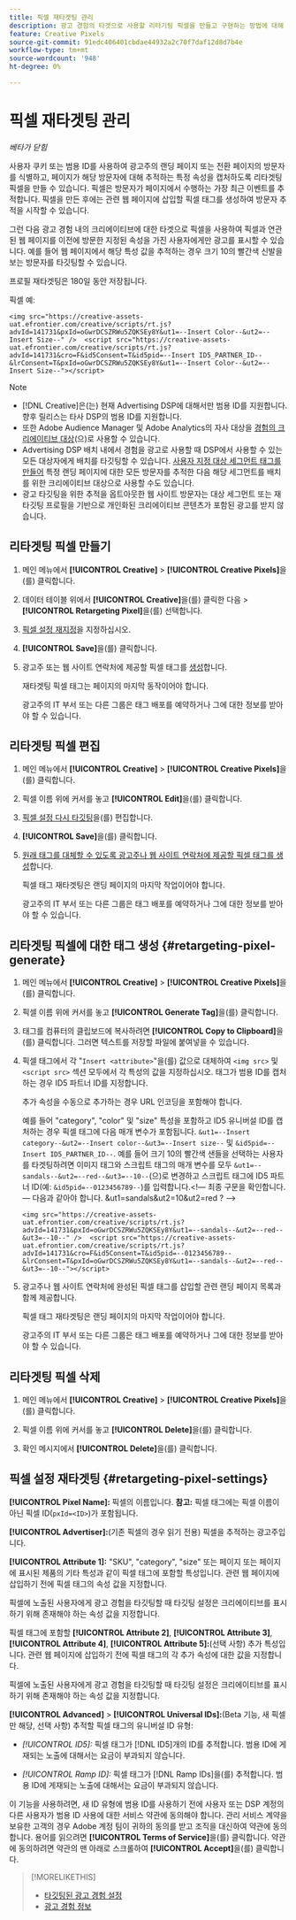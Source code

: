 ```yaml
---
title: 픽셀 재타겟팅 관리
description: 광고 경험의 타겟으로 사용할 리타기팅 픽셀을 만들고 구현하는 방법에 대해 알아봅니다.
feature: Creative Pixels
source-git-commit: 91edc406401cbdae44932a2c70f7daf12d8d7b4e
workflow-type: tm+mt
source-wordcount: '948'
ht-degree: 0%

---
```


# 픽셀 재타겟팅 관리

*베타가 닫힘*

<!-- Note to self: These aren't segments -- we don't create a pool of users. -->

사용자 쿠키 또는 범용 ID를 사용하여 광고주의 랜딩 페이지 또는 전환 페이지의 방문자를 식별하고, 페이지가 해당 방문자에 대해 추적하는 특정 속성을 캡처하도록 리타겟팅 픽셀을 만들 수 있습니다. 픽셀은 방문자가 페이지에서 수행하는 가장 최근 이벤트를 추적합니다. 픽셀을 만든 후에는 관련 웹 페이지에 삽입할 픽셀 태그를 생성하여 방문자 추적을 시작할 수 있습니다.<!-- Note to self: surfer id=cookie or universal ID -->

그런 다음 광고 경험 내의 크리에이티브에 대한 타겟으로 픽셀을 사용하여 픽셀과 연관된 웹 페이지를 이전에 방문한 지정된 속성을 가진 사용자에게만 광고를 표시할 수 있습니다. 예를 들어 웹 페이지에서 해당 특성 값을 추적하는 경우 크기 10의 빨간색 신발을 보는 방문자를 타깃팅할 수 있습니다.<!-- better example? Make sure they match attribute examples below -->

프로필 재타겟팅은 180일 동안 저장됩니다.

픽셀 예:

```
<img src="https://creative-assets-uat.efrontier.com/creative/scripts/rt.js?advId=141731&pxId=oGwrDCSZRWu5ZQKSEy8Y&ut1=--Insert Color--&ut2=--Insert Size--" />  <script src="https://creative-assets-uat.efrontier.com/creative/scripts/rt.js?advId=141731&cro=F&id5Consent=T&id5pid=--Insert ID5_PARTNER_ID--&lrConsent=T&pxId=oGwrDCSZRWu5ZQKSEy8Y&ut1=--Insert Color--&ut2=--Insert Size--"></script>
```

>[!NOTE]
>
> * [!DNL Creative]은(는) 현재 Advertising DSP에 대해서만 범용 ID를 지원합니다. 향후 릴리스는 타사 DSP의 범용 ID를 지원합니다.<!-- Clarify this and reword as needed -->
>* 또한 Adobe Audience Manager 및 Adobe Analytics의 자사 대상을 [경험의 크리에이티브 대상](/help/creative/experiences/experience-settings-targeting.md)(으)로 사용할 수 있습니다.
>* Advertising DSP 배치 내에서 경험을 광고로 사용할 때 DSP에서 사용할 수 있는 모든 대상자에게 배치를 타깃팅할 수 있습니다. [사용자 지정 대상 세그먼트 태그를 만들어](/help/dsp/audiences/custom-segment-create.md) 특정 랜딩 페이지에 대한 모든 방문자를 추적한 다음 해당 세그먼트를 배치를 위한 크리에이티브 대상으로 사용할 수도 있습니다.
>* 광고 타깃팅을 위한 추적을 옵트아웃한 웹 사이트 방문자는 대상 세그먼트 또는 재타깃팅 프로필을 기반으로 개인화된 크리에이티브 콘텐츠가 포함된 광고를 받지 않습니다.

## 리타겟팅 픽셀 만들기

1. 메인 메뉴에서 **[!UICONTROL Creative]** > **[!UICONTROL Creative Pixels]**&#x200B;을(를) 클릭합니다.

1. 데이터 테이블 위에서 **[!UICONTROL Creative]**&#x200B;을(를) 클릭한 다음 > **[!UICONTROL Retargeting Pixel]**&#x200B;을(를) 선택합니다.

1. [픽셀 설정 재지정](#retargeting-pixel-settings)을 지정하십시오.

1. **[!UICONTROL Save]**&#x200B;을(를) 클릭합니다.

1. 광고주 또는 웹 사이트 연락처에 제공할 픽셀 태그를 [생성](#retargeting-pixel-generate)합니다.

   재타겟팅 픽셀 태그는 페이지의 마지막 동작이어야 합니다.<!-- verify here and below -->

   광고주의 IT 부서 또는 다른 그룹은 태그 배포를 예약하거나 그에 대한 정보를 받아야 할 수 있습니다.

## 리타겟팅 픽셀 편집

1. 메인 메뉴에서 **[!UICONTROL Creative]** > **[!UICONTROL Creative Pixels]**&#x200B;을(를) 클릭합니다.

1. 픽셀 이름 위에 커서를 놓고 **[!UICONTROL Edit]**&#x200B;을(를) 클릭합니다.

1. [픽셀 설정 다시 타깃팅](#retargeting-pixel-settings)을(를) 편집합니다.

1. **[!UICONTROL Save]**&#x200B;을(를) 클릭합니다.

1. [원래 태그를 대체할 수 있도록 광고주나 웹 사이트 연락처에 제공할 픽셀 태그를 생성](#retargeting-pixel-generate)합니다.

   픽셀 태그 재타겟팅은 랜딩 페이지의 마지막 작업이어야 합니다.

   광고주의 IT 부서 또는 다른 그룹은 태그 배포를 예약하거나 그에 대한 정보를 받아야 할 수 있습니다.

## 리타겟팅 픽셀에 대한 태그 생성 {#retargeting-pixel-generate}

1. 메인 메뉴에서 **[!UICONTROL Creative]** > **[!UICONTROL Creative Pixels]**&#x200B;을(를) 클릭합니다.

1. 픽셀 이름 위에 커서를 놓고 **[!UICONTROL Generate Tag]**&#x200B;을(를) 클릭합니다.

1. 태그를 컴퓨터의 클립보드에 복사하려면 **[!UICONTROL Copy to Clipboard]**&#x200B;을(를) 클릭합니다. 그러면 텍스트를 저장할 파일에 붙여넣을 수 있습니다.

1. 픽셀 태그에서 각 &quot;`Insert <attribute>`&quot;을(를) 값으로 대체하여 `<img src>` 및 `<script src>` 섹션 모두에서 각 특성의 값을 지정하십시오. 태그가 범용 ID를 캡처하는 경우 ID5 파트너 ID를 지정합니다.

   추가 속성을 수동으로 추가하는 경우 URL 인코딩을 포함해야 합니다.

   예를 들어 &quot;category&quot;, &quot;color&quot; 및 &quot;size&quot; 특성을 포함하고 ID5 유니버설 ID를 캡처하는 경우 픽셀 태그에 다음 매개 변수가 포함됩니다. `&ut1=--Insert category--&ut2=--Insert color--&ut3=--Insert size--` 및 `&id5pid=--Insert ID5_PARTNER_ID--`. 예를 들어 크기 10의 빨간색 샌들을 선택하는 사용자를 타겟팅하려면 이미지 태그와 스크립트 태그의 매개 변수를 모두 `&ut1=--sandals--&ut2=--red--&ut3=--10--`(으)로 변경하고 스크립트 태그에 ID5 파트너 ID(예: `&id5pid=--0123456789--`)를 입력합니다.&lt;!— 최종 구문을 확인합니다. — 다음과 같아야 합니다. &amp;ut1=sandals&amp;ut2=10&amp;ut2=red ? —>

   `<img src="https://creative-assets-uat.efrontier.com/creative/scripts/rt.js?advId=141731&pxId=oGwrDCSZRWu5ZQKSEy8Y&ut1=--sandals--&ut2=--red--&ut3=--10--" />  <script src="https://creative-assets-uat.efrontier.com/creative/scripts/rt.js?advId=141731&cro=F&id5Consent=T&id5pid=--0123456789--&lrConsent=T&pxId=oGwrDCSZRWu5ZQKSEy8Y&ut1=--sandals--&ut2=--red--&ut3=--10--"></script>`

1. 광고주나 웹 사이트 연락처에 완성된 픽셀 태그를 삽입할 관련 랜딩 페이지 목록과 함께 제공합니다.

   픽셀 태그 재타겟팅은 랜딩 페이지의 마지막 작업이어야 합니다.

   광고주의 IT 부서 또는 다른 그룹은 태그 배포를 예약하거나 그에 대한 정보를 받아야 할 수 있습니다.

## 리타겟팅 픽셀 삭제

1. 메인 메뉴에서 **[!UICONTROL Creative]** > **[!UICONTROL Creative Pixels]**&#x200B;을(를) 클릭합니다.

1. 픽셀 이름 위에 커서를 놓고 **[!UICONTROL Delete]**&#x200B;을(를) 클릭합니다.

1. 확인 메시지에서 **[!UICONTROL Delete]**&#x200B;을(를) 클릭합니다.

## 픽셀 설정 재타겟팅 {#retargeting-pixel-settings}

**[!UICONTROL Pixel Name]:** 픽셀의 이름입니다. **참고:** 픽셀 태그에는 픽셀 이름이 아닌 픽셀 ID(`pxId=<ID>`)가 포함됩니다.

**[!UICONTROL Advertiser]:**(기존 픽셀의 경우 읽기 전용) 픽셀을 추적하는 광고주입니다.

**[!UICONTROL Attribute 1]:** &quot;SKU&quot;, &quot;category&quot;, &quot;size&quot; 또는 페이지 또는 페이지에 표시된 제품의 기타 특성과 같이 픽셀 태그에 포함할 특성입니다. 관련 웹 페이지에 삽입하기 전에 픽셀 태그의 속성 값을 지정합니다.

픽셀에 노출된 사용자에게 광고 경험을 타깃팅할 때 타깃팅 설정은 크리에이티브를 표시하기 위해 존재해야 하는 속성 값을 지정합니다.

픽셀 태그에 포함할 **[!UICONTROL Attribute 2]**, **[!UICONTROL Attribute 3]**, **[!UICONTROL Attribute 4]**, **[!UICONTROL Attribute 5]:**(선택 사항) 추가 특성입니다. 관련 웹 페이지에 삽입하기 전에 픽셀 태그의 각 추가 속성에 대한 값을 지정합니다.

픽셀에 노출된 사용자에게 광고 경험을 타깃팅할 때 타깃팅 설정은 크리에이티브를 표시하기 위해 존재해야 하는 속성 값을 지정합니다.

**[!UICONTROL Advanced]** > **[!UICONTROL Universal IDs]:**(Beta 기능, 새 픽셀만 해당, 선택 사항) 추적할 픽셀 태그의 유니버설 ID 유형:

* *[!UICONTROL ID5]:* 픽셀 태그가 [!DNL ID5]개의 ID를 추적합니다. 범용 ID에 게재되는 노출에 대해서는 요금이 부과되지 않습니다.

* *[!UICONTROL Ramp ID]:* 픽셀 태그가 [!DNL Ramp IDs]을(를) 추적합니다. 범용 ID에 게재되는 노출에 대해서는 요금이 부과되지 않습니다.

이 기능을 사용하려면, 새 ID 유형에 범용 ID를 사용하기 전에 사용자 또는 DSP 계정의 다른 사용자가 범용 ID 사용에 대한 서비스 약관에 동의해야 합니다. 관리 서비스 계약을 보유한 고객의 경우 Adobe 계정 팀이 귀하의 동의를 받고 조직을 대신하여 약관에 동의합니다. 용어를 읽으려면 **[!UICONTROL Terms of Service]**&#x200B;을(를) 클릭합니다. 약관에 동의하려면 약관의 맨 아래로 스크롤하여 **[!UICONTROL Accept]**&#x200B;을(를) 클릭합니다.

>[!MORELIKETHIS]
>
>* [타깃팅된 광고 경험 설정](/help/creative/experiences/experience-settings-targeting.md)
>* [광고 경험 정보](/help/creative/experiences/experience-about.md)
